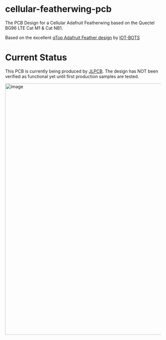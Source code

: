 # cellular-featherwing-pcb
The PCB Design for a Cellular Adafruit Featherwing based on the Quectel BG96 LTE Cat M1 &amp; Cat NB1.

Based on the excellent [qTop Adafruit Feather design](https://www.iot-bots.com/collections/qtop-cellular/products/qtop-adafruit-feather-compatible-lte-cat-m1-nb-iot-gnss-shield) by [IOT-BOTS](https://www.iot-bots.com/)

# Current Status
This PCB is currently being produced by [JLPCB](https://jlcpcb.com/). The design has NOT been verified as functional yet until first production samples are tested.

<img width="815" alt="image" src="https://user-images.githubusercontent.com/2559382/216837850-fc0d91f4-4d34-4132-9228-2bf4532732bf.png">
